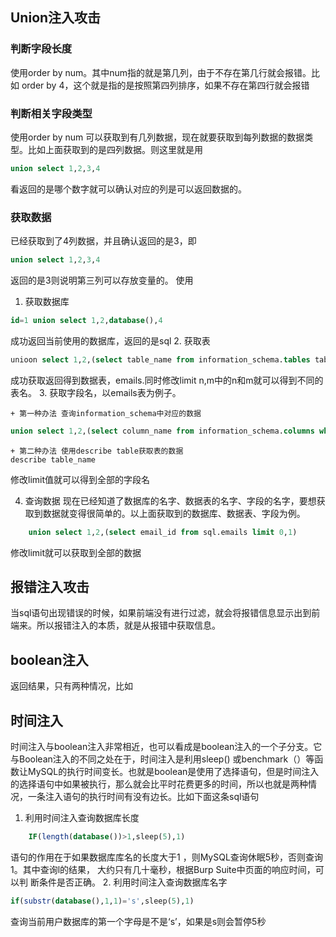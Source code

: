 ## Union注入攻击
### 判断字段长度
使用order by num。其中num指的就是第几列，由于不存在第几行就会报错。比如 order by 4，这个就是指的是按照第四列排序，如果不存在第四行就会报错
### 判断相关字段类型
使用order by num 可以获取到有几列数据，现在就要获取到每列数据的数据类型。比如上面获取到的是四列数据。则这里就是用

```sql
union select 1,2,3,4 
```


看返回的是哪个数字就可以确认对应的列是可以返回数据的。
### 获取数据
已经获取到了4列数据，并且确认返回的是3，即

```sql
union select 1,2,3,4 
```


返回的是3则说明第三列可以存放变量的。
使用
1. 获取数据库

```sql
id=1 union select 1,2,database(),4
```


成功返回当前使用的数据库，返回的是sql
2. 获取表

```sql
unioon select 1,2,(select table_name from information_schema.tables table_name='sql' limit 0,1),4
```


成功获取返回得到数据表，emails.同时修改limit n,m中的n和m就可以得到不同的表名。
3. 获取字段名，以emails表为例子。

    + 第一种办法 查询information_schema中对应的数据
```sql
union select 1,2,(select column_name from information_schema.columns where table_schema='sql' and table_name = 'emails' limit 0,1;),3
```
    + 第二种办法 使用describe table获取表的数据  
    describe table_name 

修改limit值就可以得到全部的字段名

4. 查询数据
现在已经知道了数据库的名字、数据表的名字、字段的名字，要想获取到数据就变得很简单的。以上面获取到的数据库、数据表、字段为例。

```sql
    union select 1,2,(select email_id from sql.emails limit 0,1)
```


修改limit就可以获取到全部的数据


## 报错注入攻击
当sql语句出现错误的时候，如果前端没有进行过滤，就会将报错信息显示出到前端来。所以报错注入的本质，就是从报错中获取信息。

## boolean注入

返回结果，只有两种情况，比如




## 时间注入
时间注入与boolean注入非常相近，也可以看成是boolean注入的一个子分支。它与Boolean注入的不同之处在于，时间注入是利用sleep() 或benchmark（）等函数让MySQL的执行时间变长。也就是boolean是使用了选择语句，但是时间注入的选择语句中如果被执行，那么就会比平时花费更多的时间，所以也就是两种情况，一条注入语句的执行时间有没有边长。比如下面这条sql语句
1. 利用时间注入查询数据库长度

```sql
    IF(length(database())>1,sleep(5),1)
```


语句的作用在于如果数据库库名的长度大于1 ，则MySQL查询休眠5秒，否则查询1。其中查询l的结果， 大约只有几十毫秒，根据Burp Suite中页面的响应时间，可以判 断条件是否正确。
2. 利用时间注入查询数据库名字

```sql
if(substr(database(),1,1)='s',sleep(5),1)
```


查询当前用户数据库的第一个字母是不是‘s’，如果是s则会暂停5秒
